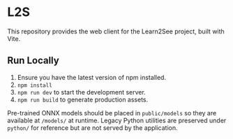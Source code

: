 # L2S

This repository provides the web client for the Learn2See project, built with Vite.

## Run Locally

1. Ensure you have the latest version of npm installed.
2. `npm install`
3. `npm run dev` to start the development server.
4. `npm run build` to generate production assets.

Pre-trained ONNX models should be placed in `public/models` so they are available at `/models/` at runtime.
Legacy Python utilities are preserved under `python/` for reference but are not served by the application.

